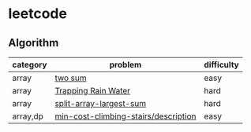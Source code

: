 # leetcode 

## Algorithm
| category  | problem | difficulty |
| ------------- | ------------- | ------------- |
|array|[two sum](https://leetcode.com/problems/two-sum/description/)|easy|
|array|[Trapping Rain Water](https://leetcode.com/problems/trapping-rain-water/description/)|hard|
|array|[split-array-largest-sum](https://leetcode.com/problems/split-array-largest-sum/description/)|hard|
|array,dp|[min-cost-climbing-stairs/description](https://leetcode.com/problems/min-cost-climbing-stairs/description/)|easy|